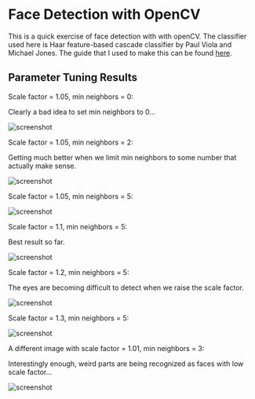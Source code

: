 # Face Detection with OpenCV
This is a quick exercise of face detection with with openCV. The classifier used here is Haar feature-based cascade classifier by Paul Viola and Michael Jones. The guide that I used to make this can be found [here](https://docs.opencv.org/3.4.1/d7/d8b/tutorial_py_face_detection.html).

## Parameter Tuning Results
Scale factor = 1.05, min neighbors = 0:

Clearly a bad idea to set min neighbors to 0...

![screenshot](https://github.com/hsuanhauliu/coding-practice/blob/master/computer-vision/Haar-Cascade/outputs/1050.jpg "screenshot")

Scale factor = 1.05, min neighbors = 2:

Getting much better when we limit min neighbors to some number that actually make sense.

![screenshot](https://github.com/hsuanhauliu/coding-practice/blob/master/computer-vision/Haar-Cascade/outputs/1052.jpg "screenshot")

Scale factor = 1.05, min neighbors = 5:

![screenshot](https://github.com/hsuanhauliu/coding-practice/blob/master/computer-vision/Haar-Cascade/outputs/1055.jpg "screenshot")

Scale factor = 1.1, min neighbors = 5:

Best result so far.

![screenshot](https://github.com/hsuanhauliu/coding-practice/blob/master/computer-vision/Haar-Cascade/outputs/1105.jpg "screenshot")

Scale factor = 1.2, min neighbors = 5:

The eyes are becoming difficult to detect when we raise the scale factor.

![screenshot](https://github.com/hsuanhauliu/coding-practice/blob/master/computer-vision/Haar-Cascade/outputs/1205.jpg "screenshot")

Scale factor = 1.3, min neighbors = 5:

![screenshot](https://github.com/hsuanhauliu/coding-practice/blob/master/computer-vision/Haar-Cascade/outputs/1305.jpg "screenshot")

A different image with scale factor = 1.01, min neighbors = 3:

Interestingly enough, weird parts are being recognized as faces with low scale factor...

![screenshot](https://github.com/hsuanhauliu/coding-practice/blob/master/computer-vision/Haar-Cascade/outputs/1013.jpg "screenshot")
